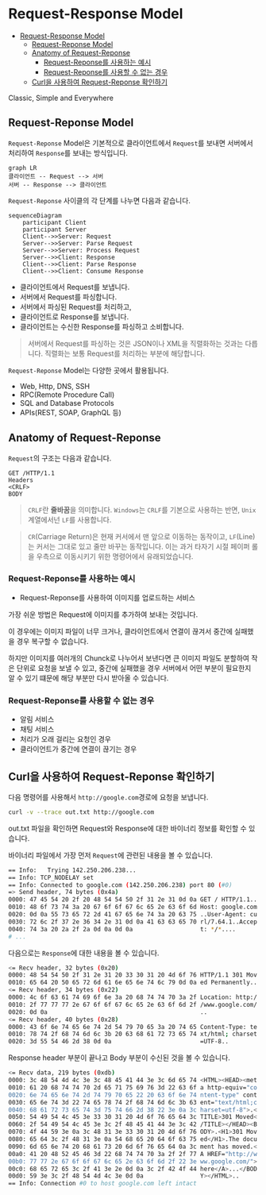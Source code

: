 # Request-Response Model

- [Request-Response Model](#request-response-model)
  - [Request-Reponse Model](#request-reponse-model)
  - [Anatomy of Request-Reponse](#anatomy-of-request-reponse)
    - [Request-Reponse를 사용하는 예시](#request-reponse를-사용하는-예시)
    - [Request-Reponse를 사용할 수 없는 경우](#request-reponse를-사용할-수-없는-경우)
  - [Curl을 사용하여 Request-Reponse 확인하기](#curl을-사용하여-request-reponse-확인하기)

Classic, Simple and Everywhere

## Request-Reponse Model

`Request-Reponse` Model은 기본적으로 클라이언트에서 `Request`를 보내면 서버에서 처리하여 `Response`를 보내는 방식입니다.

```mermaid
graph LR
클라이언트 -- Request --> 서버
서버 -- Response --> 클라이언트
```

`Request-Reponse` 사이클의 각 단계를 나누면 다음과 같습니다.

```mermaid
sequenceDiagram
    participant Client
    participant Server
    Client-->>Server: Request
    Server-->>Server: Parse Request
    Server-->>Server: Process Request
    Server-->>Client: Response
    Client-->>Client: Parse Response
    Client-->>Client: Consume Response
```

* 클라이언트에서 Request를 보냅니다.
* 서버에서 Request를 파싱합니다.
* 서버에서 파싱된 Request를 처리하고,
* 클라이언트로 Response를 보냅니다.
* 클라이언트는 수신한 Response를 파싱하고 소비합니다.

> 서버에서 Request를 파싱하는 것은 JSON이나 XML을 직렬화하는 것과는 다릅니다. 직렬화는 보통 Request를 처리하는 부분에 해당합니다.

`Request-Reponse` Model는 다양한 곳에서 활용됩니다.

* Web, Http, DNS, SSH
* RPC(Remote Procedure Call)
* SQL and Database Protocols
* APIs(REST, SOAP, GraphQL 등)

## Anatomy of Request-Reponse

`Request`의 구조는 다음과 같습니다.

```shell
GET /HTTP/1.1
Headers
<CRLF>
BODY
```

> `CRLF`란 **줄바꿈**을 의미합니다. `Windows`는 `CRLF`를 기본으로 사용하는 반면, `Unix` 계열에서넌 `LF`를 사용합니다.  

> `CR`(Carriage Return)은 현재 커서에서 맨 앞으로 이동하는 동작이고, `LF`(Line)는 커서는 그대로 있고 줄만 바꾸는 동작입니다. 이는 과거 타자기 시절 페이퍼 롤을 우측으로 이동시키기 위한 명령어에서 유래되었습니다.  

### Request-Reponse를 사용하는 예시

* Request-Reponse를 사용하여 이미지를 업로드하는 서비스

가장 쉬운 방법은 Request에 이미지를 추가하여 보내는 것입니다.

이 경우에는 이미지 파일이 너무 크거나, 클라이언트에서 연결이 끊겨서 중간에 실패했을 경우 복구할 수 없습니다.

하지만 이미지를 여러개의 Chunck로 나누어서 보낸다면 큰 이미지 파일도 분할하여 작은 단위로 요청을 보낼 수 있고, 중간에 실패했을 경우 서버에서 어떤 부분이 필요한지 알 수 있기 떄문에 해당 부분만 다시 받아올 수 있습니다.

### Request-Reponse를 사용할 수 없는 경우

* 알림 서비스
* 채팅 서비스
* 처리가 오래 걸리는 요청인 경우
* 클라이언트가 중간에 연결이 끊기는 경우

## Curl을 사용하여 Request-Reponse 확인하기

다음 명령어를 사용해서 `http://google.com`경로에 요청을 보냅니다.

```bash
curl -v --trace out.txt http://google.com
```

out.txt 파일을 확인하면 Request와 Response에 대한 바이너리 정보를 확인할 수 있습니다.

바이너리 파일에서 가장 먼저 `Request`에 관련된 내용을 볼 수 있습니다.

```bash
== Info:   Trying 142.250.206.238...
== Info: TCP_NODELAY set
== Info: Connected to google.com (142.250.206.238) port 80 (#0)
=> Send header, 74 bytes (0x4a)
0000: 47 45 54 20 2f 20 48 54 54 50 2f 31 2e 31 0d 0a GET / HTTP/1.1..
0010: 48 6f 73 74 3a 20 67 6f 6f 67 6c 65 2e 63 6f 6d Host: google.com
0020: 0d 0a 55 73 65 72 2d 41 67 65 6e 74 3a 20 63 75 ..User-Agent: cu
0030: 72 6c 2f 37 2e 36 34 2e 31 0d 0a 41 63 63 65 70 rl/7.64.1..Accep
0040: 74 3a 20 2a 2f 2a 0d 0a 0d 0a                   t: */*....
# ...
```

다음으로는 `Response`에 대한 내용을 볼 수 있습니다.

```bash
<= Recv header, 32 bytes (0x20)
0000: 48 54 54 50 2f 31 2e 31 20 33 30 31 20 4d 6f 76 HTTP/1.1 301 Mov
0010: 65 64 20 50 65 72 6d 61 6e 65 6e 74 6c 79 0d 0a ed Permanently..
<= Recv header, 34 bytes (0x22)
0000: 4c 6f 63 61 74 69 6f 6e 3a 20 68 74 74 70 3a 2f Location: http:/
0010: 2f 77 77 77 2e 67 6f 6f 67 6c 65 2e 63 6f 6d 2f /www.google.com/
0020: 0d 0a                                           ..
<= Recv header, 40 bytes (0x28)
0000: 43 6f 6e 74 65 6e 74 2d 54 79 70 65 3a 20 74 65 Content-Type: te
0010: 78 74 2f 68 74 6d 6c 3b 20 63 68 61 72 73 65 74 xt/html; charset
0020: 3d 55 54 46 2d 38 0d 0a                         =UTF-8..
```

Response header 부분이 끝나고 Body 부분이 수신된 것을 볼 수 있습니다.

```bash
<= Recv data, 219 bytes (0xdb)
0000: 3c 48 54 4d 4c 3e 3c 48 45 41 44 3e 3c 6d 65 74 <HTML><HEAD><met
0010: 61 20 68 74 74 70 2d 65 71 75 69 76 3d 22 63 6f a http-equiv="co
0020: 6e 74 65 6e 74 2d 74 79 70 65 22 20 63 6f 6e 74 ntent-type" cont
0030: 65 6e 74 3d 22 74 65 78 74 2f 68 74 6d 6c 3b 63 ent="text/html;c
0040: 68 61 72 73 65 74 3d 75 74 66 2d 38 22 3e 0a 3c harset=utf-8">.<
0050: 54 49 54 4c 45 3e 33 30 31 20 4d 6f 76 65 64 3c TITLE>301 Moved<
0060: 2f 54 49 54 4c 45 3e 3c 2f 48 45 41 44 3e 3c 42 /TITLE></HEAD><B
0070: 4f 44 59 3e 0a 3c 48 31 3e 33 30 31 20 4d 6f 76 ODY>.<H1>301 Mov
0080: 65 64 3c 2f 48 31 3e 0a 54 68 65 20 64 6f 63 75 ed</H1>.The docu
0090: 6d 65 6e 74 20 68 61 73 20 6d 6f 76 65 64 0a 3c ment has moved.<
00a0: 41 20 48 52 45 46 3d 22 68 74 74 70 3a 2f 2f 77 A HREF="http://w
00b0: 77 77 2e 67 6f 6f 67 6c 65 2e 63 6f 6d 2f 22 3e ww.google.com/">
00c0: 68 65 72 65 3c 2f 41 3e 2e 0d 0a 3c 2f 42 4f 44 here</A>...</BOD
00d0: 59 3e 3c 2f 48 54 4d 4c 3e 0d 0a                Y></HTML>..
== Info: Connection #0 to host google.com left intact
```
